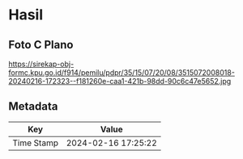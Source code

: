 # Hasil

## Foto C Plano

https://sirekap-obj-formc.kpu.go.id/f914/pemilu/pdpr/35/15/07/20/08/3515072008018-20240216-172323--f181260e-caa1-421b-98dd-90c6c47e5652.jpg


## Metadata

| Key        | Value               |
| ---------- | ------------------- |
| Time Stamp | 2024-02-16 17:25:22 |



